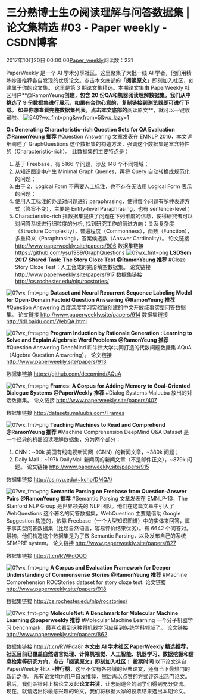 
# 三分熟博士生の阅读理解与问答数据集 | 论文集精选 \#03 - Paper weekly - CSDN博客


2017年10月20日 00:00:00[Paper_weekly](https://me.csdn.net/c9Yv2cf9I06K2A9E)阅读数：231


PaperWeekly 是一个 AI 学术分享社区。这里聚集了大批一线 AI 学者，他们用精炼妙语推荐各自发现的优质论文。点击本文底部的「**阅读原文**」即刻加入社区，创建属于你的论文集。
这里是第 3 期论文集精选。本期论文集由 PaperWeekly 社区用户**@RamonYeung**创建，**包含
 20 份****QA****和****机器阅读理解****数据集**。我们从中挑选了 9 份数据集进行展示，如果有合你心意的，复制链接到浏览器即可进行下载。
如果你想查看完整数据集列表，点击本文底部的**阅读原文**，就可以一键收藏啦。
![640?wx_fmt=png&wxfrom=5&wx_lazy=1](https://ss.csdn.net/p?http://mmbiz.qpic.cn/mmbiz_png/VBcD02jFhgkXb8A1kiafKxib8NXiaPMU8mQbNLW4F9aG2fHaG9WzURiamZENvQWW2PMw2Sk7vBUvzX2GzOcHRZXoFQ/640?wx_fmt=png&wxfrom=5&wx_lazy=1)

**On Generating Characteristic-rich Question Sets for QA Evaluation**
**@RamonYeung 推荐**
\#Question Answering
文章发表在 EMNLP 2016，本文详细阐述了 GraphQuestions 这个数据集的构造方法，强调这个数据集是富含特性的（Characteristic-rich）。
此数据集的主要特点是：
1. 基于 Freebase，有 5166 个问题，涉及 148 个不同领域；
2. 从知识图谱中产生 Minimal Graph Queries，再将 Query 自动转换成规范化的问题；
3. 由于 2，Logical Form 不需要人工标注，也不存在无法用 Logical Form 表示的问题；
4. 使用人工标注的办法对问题进行 paraphrasing，使得每个问题有多种表述方式（答案不变），主要是 Entity-level Paraphrasing，也有 sentence-level；
5. Characteristic-rich 指数据集提供了问题在下列维度的信息，使得研究者可以对问答系统进行细粒度的分析, 找到研究工作的前进方向：关系复杂度（Structure Complexity），普遍程度（Commonness），函数（Function），多重释义（Paraphrasing），答案候选数（Answer Cardinality）。
论文链接
http://www.paperweekly.site/papers/906
数据集链接
https://github.com/ysu1989/GraphQuestions
![0?wx_fmt=png](https://ss.csdn.net/p?https://mmbiz.qpic.cn/mmbiz_png/VBcD02jFhgkXb8A1kiafKxib8NXiaPMU8mQePoAQyBbJvkZycHIIyiasxPGbiaq5uBGeF4XvkgrNxWic8aYHhF2fIRuQ/0?wx_fmt=png)
**LSDSem 2017 Shared Task: The Story Cloze Test**
**@RamonYeung 推荐**
\#Cloze
Story Cloze Test：人工合成的完形填空数据集。
论文链接
http://www.paperweekly.site/papers/917
数据集链接
http://cs.rochester.edu/nlp/rocstories/

![0?wx_fmt=png](https://ss.csdn.net/p?https://mmbiz.qpic.cn/mmbiz_png/VBcD02jFhgkXb8A1kiafKxib8NXiaPMU8mQFnRbsia2PAHzrv7JtqytCjHgg96a4cv3RIqXneNTVs1MtWcJ19d1gHA/0?wx_fmt=png)
**Dataset and Neural Recurrent Sequence Labeling Model for Open-Domain Factoid Question Answering**
**@RamonYeung 推荐**
\#Question Answering
百度深度学习实验室创建的中文开放域事实型问答数据集。
论文链接
http://www.paperweekly.site/papers/914
数据集链接
http://idl.baidu.com/WebQA.html

![0?wx_fmt=png](https://ss.csdn.net/p?https://mmbiz.qpic.cn/mmbiz_png/VBcD02jFhgkXb8A1kiafKxib8NXiaPMU8mQOuXYDRXKvxxu0ZIccK0wmicjJcQ1JPmyf7MWxFfDu9WI5JJXaclFxKg/0?wx_fmt=png)
**Program Induction by Rationale Generation : Learning to Solve and Explain Algebraic Word Problems**
**@RamonYeung 推荐**
\#Question Answering
DeepMind 和牛津大学共同打造的代数问题数据集 AQuA（Algebra Question Answering）。
论文链接
http://www.paperweekly.site/papers/913

数据集链接
https://github.com/deepmind/AQuA

![0?wx_fmt=png](https://ss.csdn.net/p?https://mmbiz.qpic.cn/mmbiz_png/VBcD02jFhgkXb8A1kiafKxib8NXiaPMU8mQul73yBz8Z7kBgyLLEn6kBxrsnBbxvfK97GGcRAgDiba3lKlkax3UI6A/0?wx_fmt=png)
**Frames: A Corpus for Adding Memory to Goal-Oriented Dialogue Systems**
**@PaperWeekly 推荐**
\#Dialog Systems
Maluuba 放出的对话数据集。
论文链接
http://www.paperweekly.site/papers/407

数据集链接
http://datasets.maluuba.com/Frames

![0?wx_fmt=png](https://ss.csdn.net/p?https://mmbiz.qpic.cn/mmbiz_png/VBcD02jFhgkXb8A1kiafKxib8NXiaPMU8mQquC1nibV3stcuVN7lcbVI1AiaadVdWPNuPUCgzSpAaILW0PUcMO1ymxA/0?wx_fmt=png)
**Teaching Machines to Read and Comprehend**
**@RamonYeung 推荐**
\#Machine Comprehension
DeepMind Q&A Dataset 是一个经典的机器阅读理解数据集，分为两个部分：
1. CNN：~90k 美国有线电视新闻网（CNN）的新闻文章，~380k 问题；
2. Daily Mail：~197k DailyMail 新闻网的新闻文章（不是邮件正文），~879k 问题。
论文链接
http://www.paperweekly.site/papers/915

数据集链接
http://cs.nyu.edu/~kcho/DMQA/

![0?wx_fmt=png](https://ss.csdn.net/p?https://mmbiz.qpic.cn/mmbiz_png/VBcD02jFhgkXb8A1kiafKxib8NXiaPMU8mQfL2e6YAjlm3ictOAFoEkL7e4f4UWv208icoD1ia3UadqYxAxSECyt9sFg/0?wx_fmt=png)
**Semantic Parsing on Freebase from Question-Answer Pairs**
**@RamonYeung 推荐**
\#Semantic Parsing
文章发表在 EMNLP-13，The Stanford NLP Group 是世界领先的 NLP 团队。他们在这篇文章中引入了 WebQuestions 这个著名的问答数据集，WebQuestion 主要是借助 Google Suggestion 构造的，依靠 Freebase（一个大型知识图谱）中的实体来回答，属于事实型问答数据集（比起自然语言，容易评价结果优劣）。有 6642 个问答对。
最初，他们构造这个数据集是为了做 Semantic Parsing，以及发布自己的系统 SEMPRE system。
论文链接
http://www.paperweekly.site/papers/827

数据集链接
http://t.cn/RWPdQQO

![0?wx_fmt=png](https://ss.csdn.net/p?https://mmbiz.qpic.cn/mmbiz_png/VBcD02jFhgkXb8A1kiafKxib8NXiaPMU8mQna4MPT1gXlaalDB3RbibR6uz1hibKegCiaicdSvRm3yTf9tdAyj9EkrD3A/0?wx_fmt=png)
**A Corpus and Evaluation Framework for Deeper Understanding of Commonsense Stories**
**@RamonYeung 推荐**
\#Machine Comprehension
ROCStories dataset for story cloze test.
论文链接
http://www.paperweekly.site/papers/918

数据集链接
http://cs.rochester.edu/nlp/rocstories/

![0?wx_fmt=png](https://ss.csdn.net/p?https://mmbiz.qpic.cn/mmbiz_png/VBcD02jFhgkXb8A1kiafKxib8NXiaPMU8mQPvVKhHvicibS67HQaicib0XFWLloqyHm2yXr0Kar2t0rfgUd65mfGAgerA/0?wx_fmt=png)
**MoleculeNet: A Benchmark for Molecular Machine Learning**
**@paperweekly 推荐**
\#Molecular Machine Learning
一个分子机器学习 benchmark，最喜欢看到这种将机器学习应用到传统学科领域了。
论文链接
http://www.paperweekly.site/papers/862

数据集链接
http://t.cn/RWPda8r
**本文由 AI 学术社区 PaperWeekly 精选推荐，社区目前已覆盖自然语言处理、计算机视觉、人工智能、机器学习、数据挖掘和信息检索等研究方向，点击「****阅读原文****」即刻加入社区！**
**投票时间**
以下论文选自 PaperWeekly 社区 -**排行榜**，这里不仅有各领域的经典论文，还有当下最热门的新近之作。
所有论文均为用户自发推荐，然后再以点赞的方式评选出热门论文。最后，我们会针对上榜论文发起**论文共读**，让志同道合的同学们得到充分交流。
现在，就请选出你最感兴趣的论文，我们将根据大家的投票结果选出本期论文。


